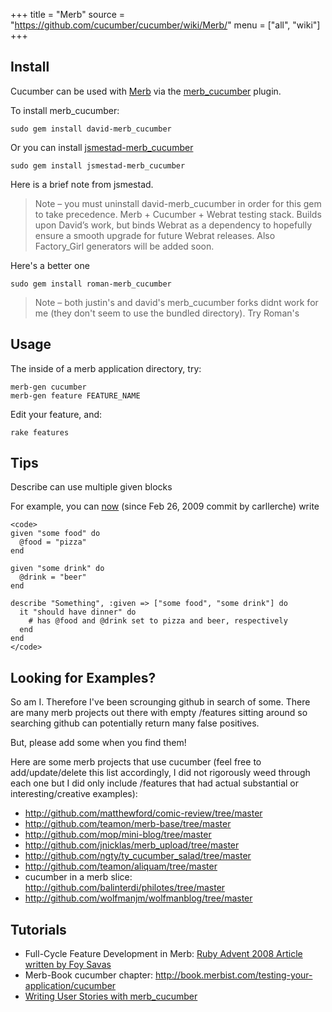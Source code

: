 +++
title = "Merb"
source = "https://github.com/cucumber/cucumber/wiki/Merb/"
menu = ["all", "wiki"]
+++

Install
-------

Cucumber can be used with [Merb](http://merbivore.com/) via the [merb\_cucumber](http://github.com/roman/merb_cucumber) plugin.

To install merb\_cucumber:

    sudo gem install david-merb_cucumber

Or you can install [jsmestad-merb\_cucumber](http://github.com/jsmestad/merb_cucumber)

    sudo gem install jsmestad-merb_cucumber

Here is a brief note from jsmestad.

> Note – you must uninstall david-merb\_cucumber in order for this gem to take precedence. Merb + Cucumber + Webrat testing stack. Builds upon David’s work, but binds Webrat as a dependency to hopefully ensure a smooth upgrade for future Webrat releases. Also Factory\_Girl generators will be added soon.

Here's a better one

    sudo gem install roman-merb_cucumber

> Note – both justin's and david's merb\_cucumber forks didnt work for me (they don't seem to use the bundled directory). Try Roman's

Usage
-----

The inside of a merb application directory, try:

    merb-gen cucumber
    merb-gen feature FEATURE_NAME

Edit your feature, and:

    rake features

Tips
----

Describe can use multiple given blocks

For example, you can [now](http://ln-s.net/2vB2)
(since Feb 26, 2009 commit by carllerche) write

    <code>
    given "some food" do
      @food = "pizza"
    end

    given "some drink" do
      @drink = "beer"
    end

    describe "Something", :given => ["some food", "some drink"] do
      it "should have dinner" do
        # has @food and @drink set to pizza and beer, respectively
      end
    end
    </code>

Looking for Examples?
---------------------

So am I. Therefore I've been scrounging github in search of some. There are many merb projects out there with empty /features sitting around so searching github can potentially return many false positives.

But, please add some when you find them!

Here are some merb projects that use cucumber (feel free to add/update/delete this list accordingly, I did not rigorously weed through each one but I did only include /features that had actual substantial or interesting/creative examples):

-   <http://github.com/matthewford/comic-review/tree/master>
-   <http://github.com/teamon/merb-base/tree/master>
-   <http://github.com/mop/mini-blog/tree/master>
-   <http://github.com/jnicklas/merb_upload/tree/master>
-   <http://github.com/ngty/ty_cucumber_salad/tree/master>
-   <http://github.com/teamon/aliquam/tree/master>
-   cucumber in a merb slice: <http://github.com/balinterdi/philotes/tree/master>
-   <http://github.com/wolfmanjm/wolfmanblog/tree/master>

Tutorials
---------

-   Full-Cycle Feature Development in Merb: [Ruby Advent 2008 Article written by Foy Savas](http://advent2008.hackruby.com/past/2008/12/18/fullcycle_feature_development_in_merb.html)
-   Merb-Book cucumber chapter: <http://book.merbist.com/testing-your-application/cucumber>
-   [Writing User Stories with merb\_cucumber](http://dermological.blogspot.com/2008/11/writing-user-stories-with-merb-cucumber.html)
